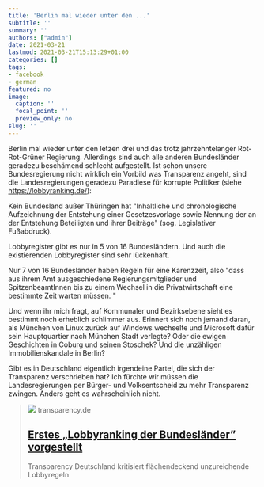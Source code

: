 ```yaml
---
title: 'Berlin mal wieder unter den ...'
subtitle: ''
summary: ''
authors: ["admin"]
date: 2021-03-21
lastmod: 2021-03-21T15:13:29+01:00
categories: []
tags:
- facebook
- german
featured: no
image:
  caption: ''
  focal_point: ''
  preview_only: no
slug: ''
---
```

Berlin mal wieder unter den letzen drei und das trotz jahrzehntelanger Rot-Rot-Grüner Regierung.  Allerdings sind auch alle anderen Bundesländer geradezu beschämend schlecht aufgestellt.  Ist schon unsere Bundesregierung nicht wirklich ein Vorbild was Transparenz angeht, sind die Landesregierungen geradezu Paradiese für korrupte Politiker (siehe https://lobbyranking.de/):

Kein Bundesland außer Thüringen hat "Inhaltliche und chronologische Aufzeichnung der Entstehung einer Gesetzesvorlage sowie Nennung der an der Entstehung Beteiligten und ihrer Beiträge" (sog. Legislativer Fußabdruck). 

Lobbyregister gibt es nur in 5 von 16 Bundesländern. Und auch die existierenden Lobbyregister sind sehr lückenhaft. 

Nur 7 von 16 Bundesländer haben Regeln für eine Karenzzeit, also "dass aus ihrem Amt ausgeschiedene Regierungsmitglieder und SpitzenbeamtInnen bis zu einem Wechsel in die Privatwirtschaft eine bestimmte Zeit warten müssen. "

Und wenn ihr mich fragt, auf Kommunaler und Bezirksebene sieht es bestimmt noch erheblich schlimmer aus. Erinnert sich noch jemand daran, als München von Linux zurück auf Windows wechselte und Microsoft dafür sein Hauptquartier nach München Stadt verlegte? Oder die ewigen Geschichten in Coburg und seinen Stoschek? Und die unzähligen Immobilienskandale in Berlin?

Gibt es in Deutschland eigentlich irgendeine Partei, die sich der Transparenz verschrieben hat? Ich fürchte wir müssen die Landesregierungen per Bürger- und Volksentscheid zu mehr Transparenz zwingen. Anders geht es wahrscheinlich nicht.
> [![](https://www.transparency.de/fileadmin/_processed_/a/9/csm_21-03-11_Lobby-Ranking_1_8cebd986ea.png)](https://www.transparency.de/aktuelles/detail/article/lobbyranking-der-bundeslaender-vorgestellt/)
> transparency.de
> ## [Erstes „Lobbyranking der Bundesländer” vorgestellt](https://www.transparency.de/aktuelles/detail/article/lobbyranking-der-bundeslaender-vorgestellt/)
>
>Transparency Deutschland kritisiert flächendeckend unzureichende Lobbyregeln


